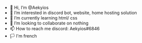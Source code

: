 - 👋 Hi, I’m @Aekyios
- 👀 I’m interested in discord bot, website, home hosting solution
- 🌱 I’m currently learning html/ css
- 💞️ I’m looking to collaborate on nothing
- 📫 How to reach me discord: Aekyios#6846
- 🏳️ I'm french
